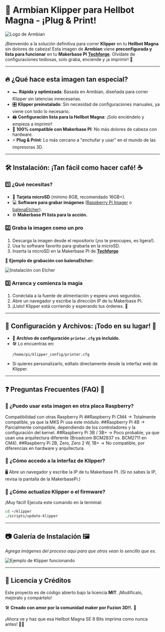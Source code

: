 # 🚀 Armbian Klipper para Hellbot Magna - ¡Plug & Print!

![Logo de Armbian]([https://www.armbian.com/wp-content/uploads/2020/06/armbian-logo-small.png](https://www.google.com/url?sa=i&url=https%3A%2F%2Fforum.armbian.com%2Ftopic%2F26765-armbian-logo%2F&psig=AOvVaw1Ibc7Cg_pLHfrlDIzrGeq0&ust=1738586127589000&source=images&cd=vfe&opi=89978449&ved=0CBEQjRxqFwoTCIi145eApYsDFQAAAAAdAAAAABAE))

¡Bienvenido a la solución definitiva para correr **Klipper** en tu **Hellbot Magna** sin dolores de cabeza! Esta imagen de **Armbian** viene **preconfigurada y lista para funcionar** en tu **Makerbase PI** [**Techforge**](https://techforge.com.ar/). Olvídate de configuraciones tediosas, solo graba, enciende y ¡a imprimir! 🎉

---

## 🔥 ¿Qué hace esta imagen tan especial?

- 🏎️ **Rápida y optimizada**: Basada en Armbian, diseñada para correr Klipper sin latencias innecesarias.
- 🎛️ **Klipper preinstalado**: Sin necesidad de configuraciones manuales, ya viene con todo lo necesario.
- 🖨️ **Configuración lista para la Hellbot Magna**: ¡Solo enciéndelo y empieza a imprimir!
- 🎯 **100% compatible con Makerbase PI**: No más dolores de cabeza con hardware.
- ⚡ **Plug & Print**: Lo más cercano a "enchufar y usar" en el mundo de las impresoras 3D.

---

## 🛠️ Instalación: ¡Tan fácil como hacer café! ☕

### 1️⃣ ¿Qué necesitas?

- 💾 **Tarjeta microSD** (mínimo 8GB, recomendado 16GB+).
- 💻 **Software para grabar imágenes** ([Raspberry Pi Imager](https://www.raspberrypi.com/software/) o [balenaEtcher](https://www.balena.io/etcher/)).
- ⚙️ **Makerbase PI lista para la acción.**

### 2️⃣ Graba la imagen como un pro

1. Descarga la imagen desde el repositorio (¡no te preocupes, es ligera!).
2. Usa tu software favorito para grabarla en la microSD.
3. Inserta la microSD en la Makerbase PI de [**Techforge**](https://techforge.com.ar/)

🔹 **Ejemplo de grabación con balenaEtcher:**

![Instalación con Etcher](https://www.balena.io/blog/content/images/2021/03/etcher.gif)

### 3️⃣ Arranca y comienza la magia

1. Conéctala a la fuente de alimentación y espera unos segundos.
2. Abre un navegador y escribe la dirección IP de tu Makerbase PI.
3. ¡Listo! Klipper está corriendo y esperando tus órdenes. 🤖

---

## 📁 Configuración y Archivos: ¡Todo en su lugar! 📂

- 📜 **Archivo de configuración `printer.cfg` ya incluido.**
- 🛠️ Lo encuentras en:
  ```
  /home/pi/klipper_config/printer.cfg
  ```
- Si quieres personalizarlo, edítalo directamente desde la interfaz web de Klipper.

---

## ❓ Preguntas Frecuentes (FAQ) 🤔

### 🔹 ¿Puedo usar esta imagen en otra placa Raspberry?
Compatibilidad con otras Raspberry Pi
##Raspberry Pi CM4 → Totalmente compatible, ya que la MKS Pi usa este módulo.
##Raspberry Pi 4B → Parcialmente compatible, dependiendo de los controladores y la configuración del kernel.
##Raspberry Pi 3B / 3B+ → Poco probable, ya que usan una arquitectura diferente (Broadcom BCM2837 vs. BCM2711 en CM4).
##Raspberry Pi 2B, Zero, Zero 2 W, 1B+ → No compatible, por diferencias en hardware y arquitectura.

### 🔹 ¿Cómo accedo a la interfaz de Klipper?
🖥️ Abre un navegador y escribe la IP de tu Makerbase PI. (Si no sabes la IP, revisa la pantalla de la MakerbasePi.)

### 🔹 ¿Cómo actualizo Klipper o el firmware?
¡Muy fácil! Ejecuta este comando en la terminal:
```bash
cd ~/klipper
./scripts/update-klipper
```

---

## 📷 Galería de Instalación 🖼️
_Agrega imágenes del proceso aquí para que otros vean lo sencillo que es._

![Ejemplo de Klipper funcionando](https://www.klipper3d.org/_images/Fluidd_UI.png)

---

## 📜 Licencia y Créditos
Este proyecto es de código abierto bajo la licencia **MIT**. ¡Modifícalo, mejóralo y compártelo!

🛠️ **Creado con amor por la comunidad maker por Fuzion 3D!!.** 💙

¡Ahora ve y haz que esa Hellbot Magna SE 8 Bits imprima como nunca antes! 🚀🔥


